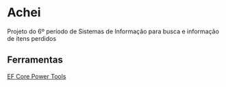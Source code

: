 # Achei
Projeto do 6º período de Sistemas de Informação para busca e informação de itens perdidos

## Ferramentas

[EF Core Power Tools](https://marketplace.visualstudio.com/items?itemName=ErikEJ.EFCorePowerTools)
